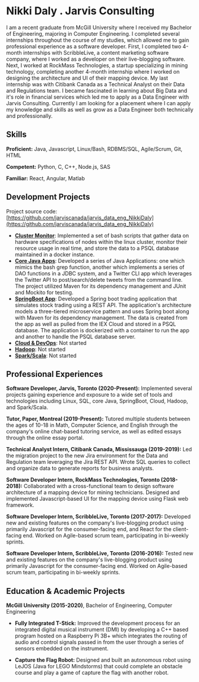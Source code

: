 # Nikki Daly . Jarvis Consulting


I am a recent graduate from McGill University where I received my Bachelor of Engineering, majoring in Computer Engineering. I completed several internships throughout the course of my studies, which allowed me to gain professional experience as a software developer. First, I completed two 4-month internships with ScribbleLive, a content marketing software company, where I worked as a developer on their live-blogging software. Next, I worked at RockMass Technologies, a startup specializing in mining technology, completing another 4-month internship where I worked on designing the architecture and UI of their mapping device. My last internship was with Citibank Canada as a Technical Analyst on their Data and Regulations team. I became fascinated in learning about Big Data and it's role in financial services which led me to apply as a Data Engineer with Jarvis Consulting. Currently I am looking for a placement where I can apply my knowledge and skills as well as grow as a Data Engineer both technically and professionally. 
  

## Skills

**Proficient:** Java, Javascript, Linux/Bash, RDBMS/SQL, Agile/Scrum, Git, HTML

**Competent:** Python, C, C++, Node.js, SAS

**Familiar:** React, Angular, Matlab

## Development Projects

Project source code: [https://github.com/jarviscanada/jarvis_data_eng_NikkiDaly](https://github.com/jarviscanada/jarvis_data_eng_NikkiDaly)

- **[Cluster Monitor](./linux_sql)**: Implemented a set of bash scripts that gather data on hardware specifications of nodes within the linux cluster, monitor their resource usage in real time, and store the data to a PSQL database maintained in a docker instance. 
- **[Core Java Apps](./core_java)**: Developed a series of Java Applications: one which mimics the bash grep function, another which implements a series of DAO functions in a JDBC system, and a Twitter CLI app which leverages the Twitter API to post/search/delete tweets from the command line. The project utilized Maven for its dependency management and JUnit and Mockito for testing. 
- **[SpringBoot App](./springboot)**: Developed a Spring boot trading application that simulates stock trading using a REST API. The application's architecture models a three-tiered microservice pattern and uses Spring boot along with Maven for its dependency management. The data is created from the app as well as pulled from the IEX Cloud and stored in a PSQL database. The application is dockerized with a container to run the app and another to handle the PSQL database server. 
- **[Cloud & DevOps](./cloud_devops)**: Not started
- **[Hadoop](./hadoop)**: Not started
- **[Spark/Scala](./spark)**:  Not started

## Professional Experiences

**Software Developer,  Jarvis, Toronto (2020-Present):** Implemented several projects gaining experience and exposure to a wide set of tools and technologies including Linux, SQL, core Java, SpringBoot, Cloud, Hadoop, and Spark/Scala. 

**Tutor, Paper, Montreal (2019-Present):** Tutored multiple students between the ages of 10-18 in Math, Computer Science, and English through the company's online chat-based tutoring service, as well as edited essays through the online essay portal. 

**Technical Analyst Intern,  Citibank Canada, Mississauga (2019-2019):** Led the migration project to the new Jira environment for the Data and Regulation team leveraging the Jira REST API. Wrote SQL queries to collect and organize data to generate reports for business analysts. 

**Software Developer Intern,  RockMass Technologies, Toronto (2018-2018):** Collaborated with a cross-functional team to design software architecture of a mapping device for mining technicians. Designed and implemented Javascript-based UI for the mapping device using Flask web framework.  

**Software Developer Intern,  ScribbleLive, Toronto (2017-2017):** Developed new and existing features on the company's live-blogging product using primarily Javascript for the consumer-facing end, and React for the client-facing end. Worked on Agile-based scrum team, participating in bi-weekly sprints. 

**Software Developer Intern,  ScribbleLive, Toronto (2016-2016):** Tested new and existing features on the company's live-blogging product using primarily Javascript for the consumer-facing end. Worked on Agile-based scrum team, participating in bi-weekly sprints. 

## Education & Academic Projects

**McGill University (2015-2020)**, Bachelor of Engineering, Computer Engineering

- **Fully Integrated T-Stick:** Improved the development process for an integrated digital musical instrument (DMI) by developing a C++ based program hosted on a Raspberry Pi 3B+ which integrates the routing of audio and control signals passed in from the user through a series of sensors embedded on the instrument. 

- **Capture the Flag Robot:** Designed and built an autonomous robot using LeJOS (Java for LEGO Mindstorms) that could complete an obstacle course and play a game of capture the flag with another robot. 